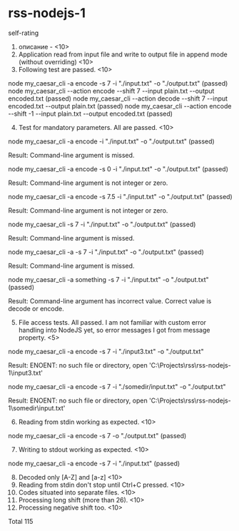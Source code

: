# rss-nodejs-1





self-rating

1. описание - <10>
2. Application read from input file and write to output file in append mode (without overriding)  <10>
3. Following test are passed. <10>

node my_caesar_cli -a encode -s 7 -i "./input.txt" -o "./output.txt" (passed)
node my_caesar_cli --action encode --shift 7 --input plain.txt --output encoded.txt (passed)
node my_caesar_cli --action decode --shift 7 --input encoded.txt --output plain.txt (passed)
node my_caesar_cli --action encode --shift -1 --input plain.txt --output encoded.txt (passed)

4. Test for mandatory parameters. All are passed. <10>

node my_caesar_cli -a encode -i "./input.txt" -o "./output.txt" (passed)

Result: Command-line argument <shift> is missed.

node my_caesar_cli -a encode -s 0 -i "./input.txt" -o "./output.txt" (passed)

Result: Command-line argument <shift> is not integer or zero.

node my_caesar_cli -a encode -s 7.5 -i "./input.txt" -o "./output.txt" (passed)

Result: Command-line argument <shift> is not integer or zero.

node my_caesar_cli -s 7 -i "./input.txt" -o "./output.txt" (passed)

Result: Command-line argument <action> is missed.

node my_caesar_cli -a -s 7 -i "./input.txt" -o "./output.txt" (passed)

Result: Command-line argument <shift> is missed.

node my_caesar_cli -a something -s 7 -i "./input.txt" -o "./output.txt" (passed)

Result: Command-line argument <action> has incorrect value. Correct value is decode or encode.

5. File access tests. All passed. 
I am not familiar with custom error handling into NodeJS yet, so error messages I got from message property. <5>

node my_caesar_cli -a encode -s 7 -i "./input3.txt" -o "./output.txt"

Result: ENOENT: no such file or directory, open 'C:\Projects\rss\rss-nodejs-1\input3.txt'

node my_caesar_cli -a encode -s 7 -i "./somedir/input.txt" -o "./output.txt"

Result: ENOENT: no such file or directory, open 'C:\Projects\rss\rss-nodejs-1\somedir\input.txt'

6. Reading from stdin working as expected. <10>

node my_caesar_cli -a encode -s 7 -o "./output.txt" (passed)

7. Writing to stdout working as expected. <10>

node my_caesar_cli -a encode -s 7 -i "./input.txt" (passed)

8. Decoded only [A-Z] and [a-z] <10>
9. Reading from stdin don't stop until Ctrl+C pressed. <10>
10. Codes situated into separate files. <10>
11. Processing long shift (more than 26). <10>
12. Processing negative shift too. <10>

Total 115